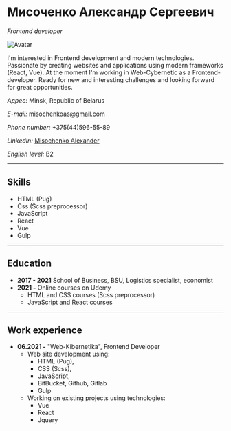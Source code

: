 # Мисоченко Александр Сергеевич

*Frontend developer*

![Avatar](https://media-exp1.licdn.com/dms/image/C4E03AQHoDTbxcnG8Gw/profile-displayphoto-shrink_200_200/0/1628579552964?e=1653523200&v=beta&t=DAjK_1pL3bgS3TyakSGc0mzO9m7zGlZsDeB753pwjJY)

I'm interested in Frontend development and modern technologies. Passionate by creating websites and applications using modern frameworks (React, Vue). At the moment I'm working in Web-Cybernetic as a Frontend-developer. Ready for new and interesting challenges and looking forward for great opportunities.

*Адрес:*
Minsk, Republic of Belarus

*E-mail:*
[misochenkoas@gmail.com](mailto:misochenkoas@gmail.com)

*Phone number:*
+375(44)596-55-89

*LinkedIn:*
[Misochenko Alexander](https://www.linkedin.com/in/alexandr-misochenko-21743a170)

*English level:* B2

---
## Skills
* HTML (Pug)
* Css (Scss preprocessor)
* JavaScript
* React
* Vue
* Gulp

---
## Education
* **2017 - 2021** School of Business, BSU, Logistics specialist, economist
* **2021 -** Online courses on Udemy
	* HTML and CSS courses (Scss preprocessor)
	* JavaScript and React courses

---
## Work experience

* **06.2021 -** "Web-Kibernetika", Frontend Developer
	* Web site development using:
		* HTML (Pug), 
		* CSS (Scss), 
		* JavaScript,
		* BitBucket, Github, Gitlab
		* Gulp
	* Working on existing projects using technologies:
		* Vue
		* React
		* Jquery